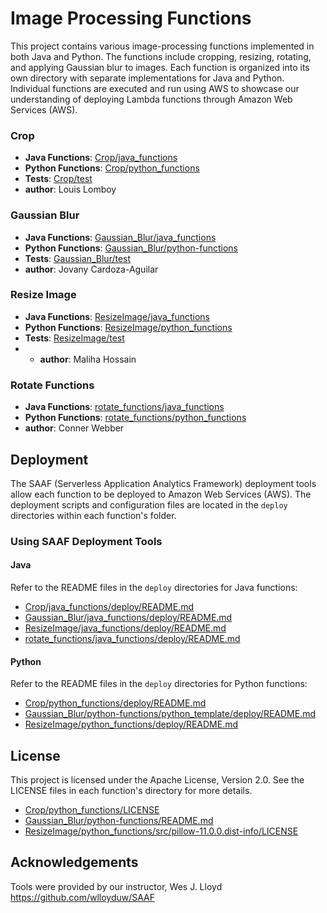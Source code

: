 # Image Processing Functions

This project contains various image-processing functions implemented in both Java and Python. 
The functions include cropping, resizing, rotating, and applying Gaussian blur to images. 
Each function is organized into its own directory with separate implementations for Java and Python.
Individual functions are executed and run using AWS to showcase our understanding of deploying Lambda functions
through Amazon Web Services (AWS). 


### Crop

- **Java Functions**: [Crop/java_functions](Crop/java_functions)
- **Python Functions**: [Crop/python_functions](Crop/python_functions)
- **Tests**: [Crop/test](Crop/test)
- **author**: Louis Lomboy

### Gaussian Blur

- **Java Functions**: [Gaussian_Blur/java_functions](Gaussian_Blur/java_functions)
- **Python Functions**: [Gaussian_Blur/python-functions](Gaussian_Blur/python-functions)
- **Tests**: [Gaussian_Blur/test](Gaussian_Blur/test)
- **author**: Jovany Cardoza-Aguilar
### Resize Image

- **Java Functions**: [ResizeImage/java_functions](ResizeImage/java_functions)
- **Python Functions**: [ResizeImage/python_functions](ResizeImage/python_functions)
- **Tests**: [ResizeImage/test](ResizeImage/test)
- - **author**: Maliha Hossain

### Rotate Functions

- **Java Functions**: [rotate_functions/java_functions](rotate_functions/java_functions)
- **Python Functions**: [rotate_functions/python_functions](rotate_functions/python_functions)
- **author**: Conner Webber

## Deployment

The SAAF (Serverless Application Analytics Framework) deployment tools allow each function to be deployed to Amazon Web Services (AWS).
The deployment scripts and configuration files are located in the `deploy` directories within each function's folder.

### Using SAAF Deployment Tools

#### Java

Refer to the README files in the `deploy` directories for Java functions:

- [Crop/java_functions/deploy/README.md](Crop/java_functions/deploy/README.md)
- [Gaussian_Blur/java_functions/deploy/README.md](Gaussian_Blur/java_functions/deploy/README.md)
- [ResizeImage/java_functions/deploy/README.md](ResizeImage/java_functions/deploy/README.md)
- [rotate_functions/java_functions/deploy/README.md](rotate_functions/java_functions/deploy/README.md)

#### Python

Refer to the README files in the `deploy` directories for Python functions:

- [Crop/python_functions/deploy/README.md](Crop/python_functions/deploy/README.md)
- [Gaussian_Blur/python-functions/python_template/deploy/README.md](Gaussian_Blur/python-functions/python_template/deploy/README.md)
- [ResizeImage/python_functions/deploy/README.md](ResizeImage/python_functions/deploy/README.md)

## License

This project is licensed under the Apache License, Version 2.0. See the LICENSE files in each function's directory for more details.

- [Crop/python_functions/LICENSE](Crop/python_functions/LICENSE)
- [Gaussian_Blur/python-functions/README.md](Gaussian_Blur/python-functions/README.md)
- [ResizeImage/python_functions/src/pillow-11.0.0.dist-info/LICENSE](ResizeImage/python_functions/src/pillow-11.0.0.dist-info/LICENSE)

## Acknowledgements

Tools were provided by our instructor, Wes J. Lloyd
https://github.com/wlloyduw/SAAF
